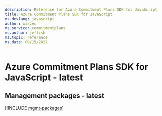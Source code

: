 ```yaml
---
description: Reference for Azure Commitment Plans SDK for JavaScript
title: Azure Commitment Plans SDK for JavaScript
ms.devlang: javascript
author: xirzec
ms.service: commitmentplans
ms.author: jeffish
ms.topic: reference
ms.data: 09/15/2022
---
```

# Azure Commitment Plans SDK for JavaScript - latest

## Management packages - latest
[!INCLUDE [mgmt-packages](commitment-plans-mgmt-index.md)]